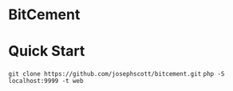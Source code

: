 # BitCement

# Quick Start
`git clone https://github.com/josephscott/bitcement.git`
`php -S localhost:9999 -t web`
